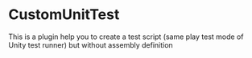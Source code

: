 # CustomUnitTest
This is a plugin help you to create a test script (same play test mode of Unity test runner) but without assembly definition
